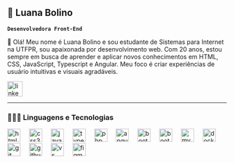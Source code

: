 ## 👻 Luana Bolino

**`Desenvolvedora Front-End`**

👋 Olá! Meu nome é Luana Bolino e sou estudante de Sistemas para Internet na UTFPR, sou apaixonada por desenvolvimento web. Com 20 anos, estou sempre em busca de aprender e aplicar novos conhecimentos em HTML, CSS, JavaScript, Typescript e Angular. Meu foco é criar experiências de usuário intuitivas e visuais agradáveis.

<div align="left">
  <a href="https://www.linkedin.com/in/luanabolino?utm_source=share&utm_campaign=share_via&utm_content=profile&utm_medium=android_app" target="_blank">
      <img src="https://img.shields.io/static/v1?message=LinkedIn&logo=linkedin&label=&color=0077B5&logoColor=white&labelColor=&style=for-the-badge" height="35" alt="linkedin logo" />
  </a>
</div>

---
### 👩🏻‍💻 Linguagens e Tecnologias


<div align="left">
  <img src="https://cdn.jsdelivr.net/gh/devicons/devicon/icons/html5/html5-original.svg" height="30" alt="html5 logo"  />
  <img width="12" />
  <img src="https://cdn.jsdelivr.net/gh/devicons/devicon/icons/css3/css3-original.svg" height="30" alt="css3 logo"  />
  <img width="12" />
  <img src="https://cdn.jsdelivr.net/gh/devicons/devicon/icons/javascript/javascript-original.svg" height="30" alt="javascript logo"  />
  <img width="12" />
  <img src="https://cdn.jsdelivr.net/gh/devicons/devicon/icons/typescript/typescript-original.svg" height="30" alt="typescript logo"  />
  <img width="12" />
  <img src="https://cdn.jsdelivr.net/gh/devicons/devicon@latest/icons/php/php-original.svg" height="30" alt="php" />
  <img width="12" />
  <img src="https://cdn.jsdelivr.net/gh/devicons/devicon@latest/icons/angularjs/angularjs-original.svg" height="30" alt="angular" />
  <img width="12" />
  <img src="https://cdn.jsdelivr.net/gh/devicons/devicon@latest/icons/bootstrap/bootstrap-original.svg" height="30" alt="bootstrap"  />
  <img width="12" />
  <img src="https://cdn.jsdelivr.net/gh/devicons/devicon@latest/icons/materializecss/materializecss-original.svg" height="30" alt="bootstrap"  />
  <img width="12" />
  <img src="https://cdn.jsdelivr.net/gh/devicons/devicon@latest/icons/mysql/mysql-original.svg" height="30" alt="mysql" />
  <img width="12" />
  <img src="https://cdn.jsdelivr.net/gh/devicons/devicon@latest/icons/docker/docker-original.svg" height="30" alt="docker" />
  <img width="12" />
  <img src="https://cdn.jsdelivr.net/gh/devicons/devicon@latest/icons/git/git-original.svg" height="30" alt="git" />
  <img width="12" />
  <img src="https://cdn.jsdelivr.net/gh/devicons/devicon@latest/icons/github/github-original.svg" height="30" alt="github" />
  <img width="12" />
  <img src="https://cdn.jsdelivr.net/gh/devicons/devicon@latest/icons/vscode/vscode-original.svg" height="30" alt="vs code" />
  <img width="12" />
  <img src="https://cdn.jsdelivr.net/gh/devicons/devicon@latest/icons/figma/figma-original.svg" height="30" alt="figma" />
  <img width="12" />
  





 
  


</div>

